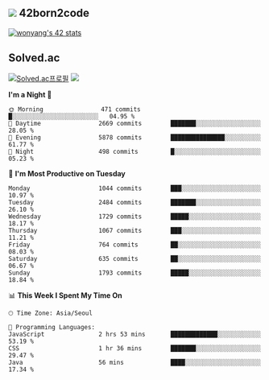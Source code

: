 
## <img src="https://img.shields.io/badge/-000000?style=flat&logo=42&logoColor=white"> 42born2code
<!--[![wonyang's 42 stats](https://badge42.vercel.app/api/v2/cl5nhe5b6007809kydha7ht42/stats?cursusId=21&coalitionId=88)](https://profile.intra.42.fr/users/wonyang)-->

[![wonyang's 42 stats](https://badge.mediaplus.ma/starryblue/wonyang?1337Badge=off&UM6P=off)](https://github.com/oakoudad/badge42)

## Solved.ac
[![Solved.ac프로필](http://mazassumnida.wtf/api/v2/generate_badge?boj=bennyws)](https://solved.ac/bennyws)
<a href="https://solved.ac/bennyws"><img src="http://mazandi.herokuapp.com/api?handle=bennyws&theme=cold"/></a>

<!--START_SECTION:waka-->
**I'm a Night 🦉** 

```text
🌞 Morning                471 commits         █░░░░░░░░░░░░░░░░░░░░░░░░   04.95 % 
🌆 Daytime                2669 commits        ███████░░░░░░░░░░░░░░░░░░   28.05 % 
🌃 Evening                5878 commits        ███████████████░░░░░░░░░░   61.77 % 
🌙 Night                  498 commits         █░░░░░░░░░░░░░░░░░░░░░░░░   05.23 % 
```
📅 **I'm Most Productive on Tuesday** 

```text
Monday                   1044 commits        ███░░░░░░░░░░░░░░░░░░░░░░   10.97 % 
Tuesday                  2484 commits        ███████░░░░░░░░░░░░░░░░░░   26.10 % 
Wednesday                1729 commits        █████░░░░░░░░░░░░░░░░░░░░   18.17 % 
Thursday                 1067 commits        ███░░░░░░░░░░░░░░░░░░░░░░   11.21 % 
Friday                   764 commits         ██░░░░░░░░░░░░░░░░░░░░░░░   08.03 % 
Saturday                 635 commits         ██░░░░░░░░░░░░░░░░░░░░░░░   06.67 % 
Sunday                   1793 commits        █████░░░░░░░░░░░░░░░░░░░░   18.84 % 
```


📊 **This Week I Spent My Time On** 

```text
🕑︎ Time Zone: Asia/Seoul

💬 Programming Languages: 
JavaScript               2 hrs 53 mins       █████████████░░░░░░░░░░░░   53.19 % 
CSS                      1 hr 36 mins        ███████░░░░░░░░░░░░░░░░░░   29.47 % 
Java                     56 mins             ████░░░░░░░░░░░░░░░░░░░░░   17.34 % 
```


<!--END_SECTION:waka-->
